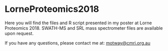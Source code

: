 # LorneProteomics2018

Here you will find the files and R script presented in my poster at Lorne Proteomics 2018. SWATH-MS and SRL mass spectrometer files are available upon request.

If you have any questions, please contact me at: motway@cmri.org.au
